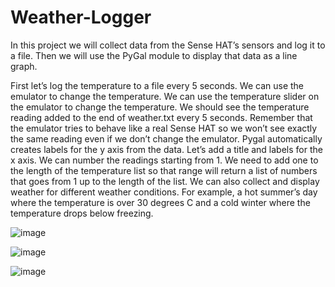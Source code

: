 # Weather-Logger

In this project we will collect data from the Sense HAT’s sensors and log it to a file. Then we will use the PyGal module to display that data as a line graph. 


First let’s log the temperature to a file every 5 seconds. We can use the emulator to change the temperature. We can use the temperature slider on the emulator to change the temperature. We should see the temperature reading added to the end of weather.txt every 5 seconds. Remember that the emulator tries to behave like a real Sense HAT so we won’t see exactly the same reading even if we don’t change the emulator. Pygal automatically creates labels for the y axis from the data. Let’s add a title and labels for the x axis. We can number the readings starting from 1. We need to add one to the length of the temperature list so that range will return a list of numbers that goes from 1 up to the length of the list. We can also collect and display weather for different weather conditions. For example, a hot summer’s day where the temperature is over 30 degrees C and a cold winter where the temperature drops below freezing.



![image](https://user-images.githubusercontent.com/87609938/139233598-0ce9d943-f130-4f1a-abbb-e001da4cf0ce.png)






![image](https://user-images.githubusercontent.com/87609938/139233650-9c7952c6-08a4-4491-8946-866a7b71de71.png)








![image](https://user-images.githubusercontent.com/87609938/139233678-bceacef9-fa53-4241-9f7e-48126bac9d99.png)
